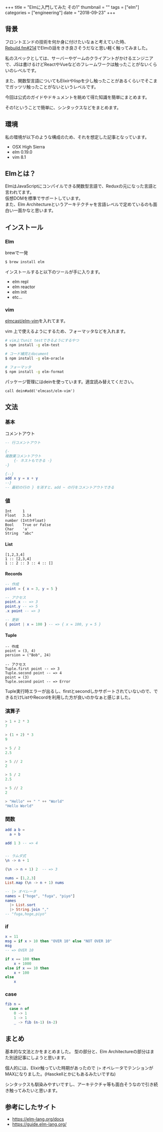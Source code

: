 +++
title = "Elmに入門してみた その1"
thumbnail = ""
tags = ["elm"]
categories = ["engineering"]
date = "2018-09-23"
+++

## 背景

フロントエンドの技術を何か身に付けたいなぁと考えていた時、[Rebuild.fm#214](http://rebuild.fm/214/)でElmの話をきき良さそうだなと思い軽く触ってみました。


私のスペックとしては、サーバーやゲームのクライアントがかけるエンジニアで、JSは書けるけどReactやVueなどのフレームワークは触ったことがないくらいのレベルです。

また、関数型言語についてもElixirやlispを少し触ったことがあるくらいでそこまでガッツリ触ったことがないというレベルです。

今回は公式のガイドやドキュメントを眺めて得た知識を簡単にまとめます。

その1ということで簡単に、シンタックスなどをまとめます。

## 環境

私の環境が以下のような構成のため、それを想定した記事となっています。

* OSX High Sierra
* elm 0.19.0
* vim 8.1 

## Elmとは？

ElmはJavaScriptにコンパイルできる関数型言語で、Reduxの元になった言語と言われてます。\
仮想DOMを標準でサポートしています。\
また、Elm Architectureというアーキテクチャを言語レベルで定めているのも面白い一面かなと思います。

## インストール

### Elm

brewで一発

```bash
$ brew install elm
```

インストールすると以下のツールが手に入ります。

* elm repl
* elm reactor
* elm init
* etc...

### vim 

[elmcast/elm-vim](https://github.com/ElmCast/elm-vim)を入れてます。


vim 上で使えるようにするため、フォーマッタなどを入れます。

```bash
# vim上でunit testできるようにするやつ
$ npm install -g elm-test

# コード補完とdocument
$ npm install -g elm-oracle

# フォーマッタ
$ npm install -g elm-format 
```

パッケージ管理にはdeinを使っています。適宜読み替えてください。
```
call dein#add('elmcast/elm-vim')
```

## 文法

### 基本

コメントアウト

```elm
-- 行コメントアウト

{-
複数業コメントアウト
    {- ネストもできる -}
-}

{--}
add x y = x + y
--}
-- 最初の行の } を消すと、add ~ の行をコメントアウトできる
```

### 値

```
Int     1
Float   3.14
number (IntかFloat)
Bool    True or False
Char    'a'
String  "abc"
```

#### List
```
[1,2,3,4]
1 :: [2,3,4] 
1 :: 2 :: 3 :: 4 :: []
```

#### Records
```elm
-- 作成
point = { x = 3, y = 5 }

-- アクセス
point.x -- => 3
point.y -- => 5
.x point -- => 3

-- 更新
{ point | x = 100 } -- => { x = 100, y = 5 }
```

#### Tuple
```
-- 作成
point = (3, 4)
persion = ("Bob", 24)

-- アクセス
Tuple.first point -- => 3
Tuple.second point -- => 4
point = (3)
Tuple.second point -- => Error
```

Tuple実行時エラーが出るし、firstとsecondしかサポートされていないので、できるだけListやRecordを利用した方が良いのかなぁと感じました。

### 演算子

```elm
> 1 + 2 * 3
7

> (1 + 2) * 3
9

> 5 / 2
2.5

> 5 // 2
2

> 5 / 2
2.5

> 5 // 2
2

> "Hello" ++ " " ++ "World"
"Hello World"
```

### 関数

```elm
add a b =
  a + b

add 1 3 -- => 4


-- ラムダ式
\n -> n + 1

(\n -> n + 1) 2  -- => 3

nums = [1,2,3]
List.map (\n -> n + 1) nums

-- |> オペレータ
names = ["hoge", "fuga", "piyo"]
names
  |> List.sort
  |> String.join ","
-- "fuga,hoge,piyo"
```

### if

```elm
x = 11
msg = if x > 10 then "OVER 10" else "NOT OVER 10"
msg
-- => OVER 10

if x == 100 then
    x + 1000
else if x == 10 then
    x + 100
else
    x
```

### case

```elm
fib n =
  case n of
    0 -> 1
    1 -> 1
    _ -> fib (n-1) (n-2)
```

## まとめ

基本的な文法とかをまとめました。
型の部分と、Elm Architectureの部分はまた別途記事にしようと思います。

個人的には、Elixir触っていた時期があったので `|>` オペレータでテンションがMAXになりました。(Hasckellとかにもあるみたいですね)

シンタックスも馴染みやすいですし、アーキテクチャ等も面白そうなので引き続き触ってみたいと思います。

## 参考にしたサイト

* https://elm-lang.org/docs
* https://guide.elm-lang.org/

